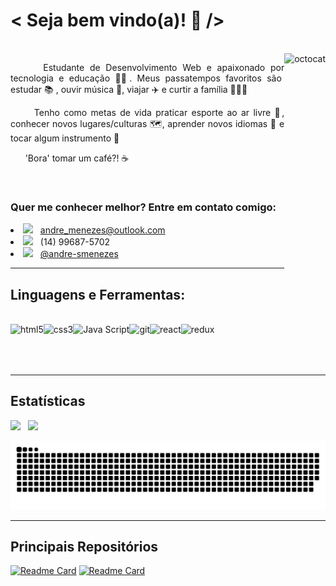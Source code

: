 <h1>< Seja bem vindo(a)! 🖖 /></h1>

<br>

<img align="right" height="500" src="https://octocat-generator-assets.githubusercontent.com/my-octocat-1621982977678.png" alt="octocat" />

<p align="justify">&nbsp &nbsp &nbsp Estudante de Desenvolvimento Web e apaixonado por tecnologia e educação 👨‍💻. Meus passatempos favoritos são estudar 📚 , ouvir música 🎵, viajar ✈️ e curtir a família 👨‍👩‍👧</p>
<p align="justify">&nbsp &nbsp &nbsp Tenho como metas de vida praticar esporte ao ar livre 🚴, conhecer novos lugares/culturas 🗺, aprender novos idiomas 📖 e tocar algum instrumento 🎸</p>
<p>&nbsp &nbsp &nbsp 'Bora' tomar um café?! ☕</p>

<br>

<h3>Quer me conhecer melhor? Entre em contato comigo:</h3>
<li><img src="https://image.flaticon.com/icons/png/512/747/747314.png" width=30/> &nbsp <a href="mailto:andre_menezes@outlook.com">andre_menezes@outlook.com</a></li>
<li><img src="https://image.flaticon.com/icons/png/512/86/86346.png" width=30/> &nbsp (14) 99687-5702</li>
<li><img src="https://image.flaticon.com/icons/png/512/61/61109.png" width=30/> &nbsp <a href="https://www.linkedin.com/in/andre-smenezes/">@andre-smenezes</a></li>

---

<h2>Linguagens e Ferramentas:</h2>

<br>

<div style="display: flex" align="center">
  <img height="50" src="https://pics.freeicons.io/uploads/icons/png/14072054271548141949-512.png" alt="html5" />
  <img height="50" src="https://pics.freeicons.io/uploads/icons/png/21337745421536211768-512.png" alt="css3" />
  <img height="50" src="https://www.devexhub.com/wp-content/uploads/2019/12/javascript-icon-png-23.png" alt="Java Script" />
  <img height="50" src="https://pics.freeicons.io/uploads/icons/png/9374299221540553610-512.png" alt="git" />
  <img height="50" src="https://pics.freeicons.io/uploads/icons/png/20167174151551942641-512.png" alt="react" />
  <img height="50" src="https://pics.freeicons.io/uploads/icons/png/9818154791551942292-512.png" alt="redux" />
</div>

<br>

---

<h2> Estatísticas </h2>

<div>
  <img width="420" src="https://github-readme-stats.vercel.app/api?username=andre-menezes&theme=react&show_icons=true" />
  &nbsp
  <img src="https://github-readme-stats.vercel.app/api/top-langs/?username=anuraghazra&layout=compact&theme=react" />
</div>

![Snake animation](https://github.com/andre-menezes/andre-menezes/blob/output/github-contribution-grid-snake.svg)
 
</div>

---

<h2>Principais Repositórios</h2>

[![Readme Card](https://github-readme-stats.vercel.app/api/pin/?username=tryber&repo=sd-09-project-trybewallet&theme=react)](https://github.com/tryber/sd-09-project-trybewallet/tree/andre-menezes-trybewallet-project)
[![Readme Card](https://github-readme-stats.vercel.app/api/pin/?username=tryber&repo=sd-07-project-recipes-app&theme=react)](https://github.com/tryber/sd-07-project-recipes-app/tree/main-group-34)

